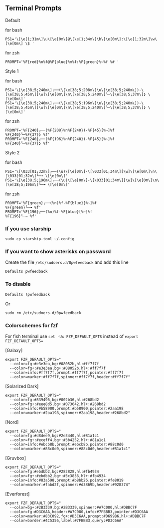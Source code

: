 ## Terminal Prompts

Default 

for bash
```
PS1='\[\e[1;31m\]\u\[\e[0m\]@\[\e[1;34m\]\h\[\e[0m\]:\[\e[1;32m\]\w\[\e[0m\] \$ '
```
for zsh

```
PROMPT='%F{red}%n%f@%F{blue}%m%f:%F{green}%~%f %# '
```

Style 1

for bash
```
PS1='\[\e[38;5;240m\]╭──(\[\e[38;5;208m\]\u\[\e[38;5;240m\])-\[\e[38;5;45m\][\w]\[\e[0m\]\n\[\e[38;5;240m\]╰─\[\e[38;5;37m\]❯ \[\e[0m\]'
PS1='\[\e[38;5;240m\]╭──(\[\e[38;5;196m\]\u\[\e[38;5;240m\])-\[\e[38;5;45m\][\w]\[\e[0m\]\n\[\e[38;5;240m\]╰─\[\e[38;5;37m\]❯ \[\e[0m\]'
```
for zsh
```
PROMPT='%F{240}╭──(%F{208}%n%F{240})-%F{45}[%~]%f
%F{240}╰─%F{37}❯ %f'
PROMPT='%F{240}╭──(%F{196}%n%F{240})-%F{45}[%~]%f
%F{240}╰─%F{37}❯ %f'
```

Style 2

for bash
```
PS1='\[\033[01;32m\]┌──(\u)\[\e[0m\]-\[\033[01;34m\][\w]\[\e[0m\]\n\[\033[01;32m\]└─╼ \[\e[0m\]'
PS1='\[\e[38;5;196m\]┌──(\u)\[\e[0m\]-\[\033[01;34m\][\w]\[\e[0m\]\n\[\e[38;5;196m\]└─╼ \[\e[0m\]'
```
for zsh
```
PROMPT='%F{green}┌──(%n)%f-%F{blue}[%~]%f
%F{green}└─╼ %f'
PROMPT='%F{196}┌──(%n)%f-%F{blue}[%~]%f
%F{196}└─╼ %f'
```

### If you use starship 

```
sudo cp starship.toml ~/.config
```

### If you want to show asterisks on password

Create the file `/etc/sudoers.d/0pwfeedback` and add this line 

```
Defaults pwfeedback
```
### To disable 

```
Defaults !pwfeedback
```
Or 
```
sudo rm /etc/sudoers.d/0pwfeedback
```

### Colorschemes for fzf 

For fish terminal use `set -Ux FZF_DEFAULT_OPTS` instead of `export FZF_DEFAULT_OPTS=`

[Galaxy]

```
export FZF_DEFAULT_OPTS="
  --color=fg:#e3e3ea,bg:#08052b,hl:#ff7f7f
  --color=fg+:#e3e3ea,bg+:#08052b,hl+:#ff7f7f
  --color=info:#ff7f7f,prompt:#ff7f7f,pointer:#ff7f7f
  --color=marker:#ff7f7f,spinner:#ff7f7f,header:#ff7f7f"
```

[Solarized Dark]

```
export FZF_DEFAULT_OPTS="
  --color=fg:#839496,bg:#002b36,hl:#268bd2
  --color=fg+:#eee8d5,bg+:#073642,hl+:#268bd2
  --color=info:#b58900,prompt:#b58900,pointer:#2aa198
  --color=marker:#2aa198,spinner:#2aa198,header:#268bd2"
```

[Nord]

```
export FZF_DEFAULT_OPTS="
  --color=fg:#d8dee9,bg:#2e3440,hl:#81a1c1
  --color=fg+:#eceff4,bg+:#3b4252,hl+:#81a1c1
  --color=info:#ebcb8b,prompt:#ebcb8b,pointer:#88c0d0
  --color=marker:#88c0d0,spinner:#88c0d0,header:#81a1c1"
```

[Gruvbox]

```
export FZF_DEFAULT_OPTS="
  --color=fg:#ebdbb2,bg:#282828,hl:#fb4934
  --color=fg+:#ebdbb2,bg+:#3c3836,hl+:#fb4934
  --color=info:#83a598,prompt:#b8bb26,pointer:#fe8019
  --color=marker:#fabd2f,spinner:#d3869b,header:#928374"
```

[Everforest]

```
export FZF_DEFAULT_OPTS="
  --color=bg+:#2B3339,bg:#2B3339,spinner:#A7C080,hl:#DBBC7F
  --color=fg:#D3C6AA,header:#A7C080,info:#7FBBB3,pointer:#D3C6AA
  --color=marker:#83C092,fg+:#D3C6AA,prompt:#D699B6,hl+:#DBBC7F
  --color=border:#4C5356,label:#7FBBB3,query:#D3C6AA"

```




